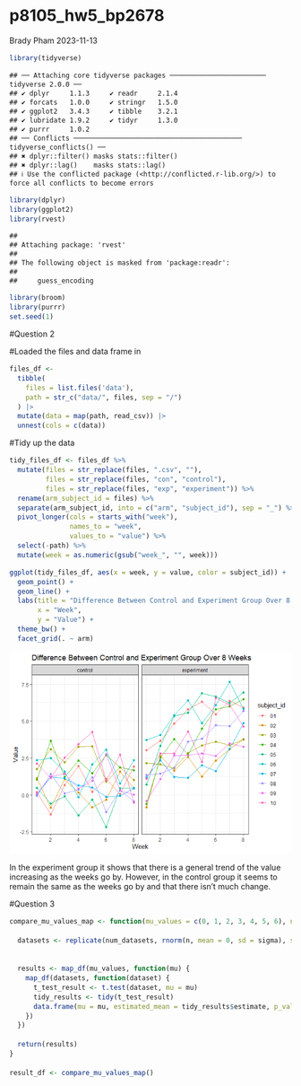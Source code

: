p8105_hw5_bp2678
================
Brady Pham
2023-11-13

``` r
library(tidyverse)
```

    ## ── Attaching core tidyverse packages ──────────────────────── tidyverse 2.0.0 ──
    ## ✔ dplyr     1.1.3     ✔ readr     2.1.4
    ## ✔ forcats   1.0.0     ✔ stringr   1.5.0
    ## ✔ ggplot2   3.4.3     ✔ tibble    3.2.1
    ## ✔ lubridate 1.9.2     ✔ tidyr     1.3.0
    ## ✔ purrr     1.0.2     
    ## ── Conflicts ────────────────────────────────────────── tidyverse_conflicts() ──
    ## ✖ dplyr::filter() masks stats::filter()
    ## ✖ dplyr::lag()    masks stats::lag()
    ## ℹ Use the conflicted package (<http://conflicted.r-lib.org/>) to force all conflicts to become errors

``` r
library(dplyr)
library(ggplot2)
library(rvest)
```

    ## 
    ## Attaching package: 'rvest'
    ## 
    ## The following object is masked from 'package:readr':
    ## 
    ##     guess_encoding

``` r
library(broom)
library(purrr)
set.seed(1)
```

\#Question 2

\#Loaded the files and data frame in

``` r
files_df <- 
  tibble(
    files = list.files('data'),
    path = str_c("data/", files, sep = "/")
  ) |>
  mutate(data = map(path, read_csv)) |>
  unnest(cols = c(data))
```

\#Tidy up the data

``` r
tidy_files_df <- files_df %>%
  mutate(files = str_replace(files, ".csv", ""),
         files = str_replace(files, "con", "control"),
         files = str_replace(files, "exp", "experiment")) %>%
  rename(arm_subject_id = files) %>%
  separate(arm_subject_id, into = c("arm", "subject_id"), sep = "_") %>%
  pivot_longer(cols = starts_with("week"),
               names_to = "week",
               values_to = "value") %>%
  select(-path) %>%
  mutate(week = as.numeric(gsub("week_", "", week)))
```

``` r
ggplot(tidy_files_df, aes(x = week, y = value, color = subject_id)) +
  geom_point() +
  geom_line() +
  labs(title = "Difference Between Control and Experiment Group Over 8 Weeks",
       x = "Week",
       y = "Value") +
  theme_bw() +
  facet_grid(. ~ arm)
```

![](p8105_hw5_bp2678_files/figure-gfm/unnamed-chunk-4-1.png)<!-- -->

In the experiment group it shows that there is a general trend of the
value increasing as the weeks go by. However, in the control group it
seems to remain the same as the weeks go by and that there isn’t much
change.

\#Question 3

``` r
compare_mu_values_map <- function(mu_values = c(0, 1, 2, 3, 4, 5, 6), n = 30, sigma = 5, num_datasets = 5000, alpha = 0.05) {

  datasets <- replicate(num_datasets, rnorm(n, mean = 0, sd = sigma), simplify = FALSE)


  results <- map_df(mu_values, function(mu) {
    map_df(datasets, function(dataset) {
      t_test_result <- t.test(dataset, mu = mu)
      tidy_results <- tidy(t_test_result)
      data.frame(mu = mu, estimated_mean = tidy_results$estimate, p_value = tidy_results$p.value)
    })
  })

  return(results)
}

result_df <- compare_mu_values_map()
```

